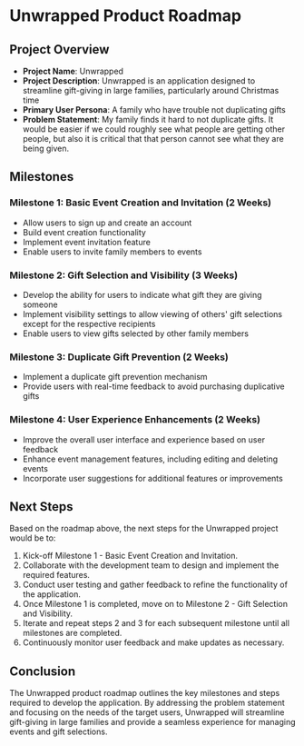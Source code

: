 # Unwrapped Product Roadmap

## Project Overview

- **Project Name**: Unwrapped
- **Project Description**: Unwrapped is an application designed to streamline gift-giving in large families, particularly around Christmas time
- **Primary User Persona**: A family who have trouble not duplicating gifts
- **Problem Statement**: My family finds it hard to not duplicate gifts. It would be easier if we could roughly see what people are getting other people, but also it is critical that that person cannot see what they are being given.

## Milestones

### Milestone 1: Basic Event Creation and Invitation (2 Weeks)

- Allow users to sign up and create an account
- Build event creation functionality
- Implement event invitation feature
- Enable users to invite family members to events

### Milestone 2: Gift Selection and Visibility (3 Weeks)

- Develop the ability for users to indicate what gift they are giving someone
- Implement visibility settings to allow viewing of others' gift selections except for the respective recipients
- Enable users to view gifts selected by other family members

### Milestone 3: Duplicate Gift Prevention (2 Weeks)

- Implement a duplicate gift prevention mechanism
- Provide users with real-time feedback to avoid purchasing duplicative gifts

### Milestone 4: User Experience Enhancements (2 Weeks)

- Improve the overall user interface and experience based on user feedback
- Enhance event management features, including editing and deleting events
- Incorporate user suggestions for additional features or improvements

## Next Steps

Based on the roadmap above, the next steps for the Unwrapped project would be to:

1. Kick-off Milestone 1 - Basic Event Creation and Invitation.
2. Collaborate with the development team to design and implement the required features.
3. Conduct user testing and gather feedback to refine the functionality of the application.
4. Once Milestone 1 is completed, move on to Milestone 2 - Gift Selection and Visibility.
5. Iterate and repeat steps 2 and 3 for each subsequent milestone until all milestones are completed.
6. Continuously monitor user feedback and make updates as necessary.

## Conclusion

The Unwrapped product roadmap outlines the key milestones and steps required to develop the application. By addressing the problem statement and focusing on the needs of the target users, Unwrapped will streamline gift-giving in large families and provide a seamless experience for managing events and gift selections.
